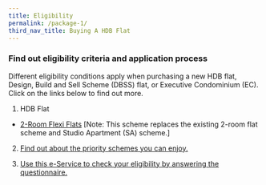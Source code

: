 ```yaml
---
title: Eligibility
permalink: /package-1/
third_nav_title: Buying A HDB Flat
---
```


### Find out eligibility criteria and application process

Different eligibility conditions apply when purchasing a new HDB flat, Design, Build and Sell Scheme (DBSS) flat, or Executive Condominium (EC). Click on the links below to find out more.

1. HDB Flat
  - [2-Room Flexi Flats](https://hdb.gov.sg/cs/infoweb/residential/buying-a-flat/new/hdb-flat) [Note: This scheme replaces the existing 2-room flat scheme and Studio Apartment (SA) scheme.]
  
2. [Find out about the priority schemes you can enjoy.](https://hdb.gov.sg/cs/infoweb/residential/buying-a-flat/new/eligibility/priority-schemes)

3. [Use this e-Service to check your eligibility by answering the questionnaire.](https://services2.hdb.gov.sg/webapp/BP13EligCheck/BP13SHome?strSystem=CHECK)

